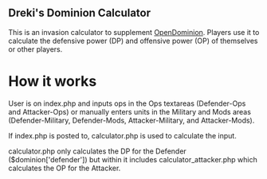 ## Dreki's Dominion Calculator

This is an invasion calculator to supplement [OpenDominion](https://github.com/WaveHack/OpenDominion). Players use it to calculate the defensive power (DP) and offensive power (OP) of themselves or other players.

# How it works

User is on index.php and inputs ops in the Ops textareas (Defender-Ops and Attacker-Ops) or manually enters units in the Military and Mods areas (Defender-Military, Defender-Mods, Attacker-Military, and Attacker-Mods).

If index.php is posted to, calculator.php is used to calculate the input.

calculator.php only calculates the DP for the Defender ($dominion['defender']) but within it includes calculator_attacker.php which calculates the OP for the Attacker.
